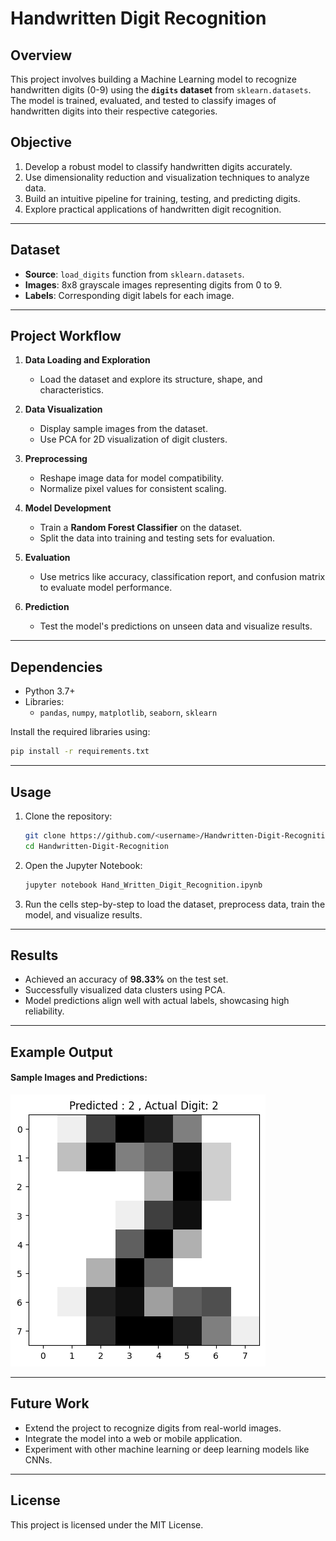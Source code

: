 # Handwritten Digit Recognition

## Overview
This project involves building a Machine Learning model to recognize handwritten digits (0-9) using the **`digits` dataset** from `sklearn.datasets`. The model is trained, evaluated, and tested to classify images of handwritten digits into their respective categories.

## Objective
1. Develop a robust model to classify handwritten digits accurately.
2. Use dimensionality reduction and visualization techniques to analyze data.
3. Build an intuitive pipeline for training, testing, and predicting digits.
4. Explore practical applications of handwritten digit recognition.

---

## Dataset
- **Source**: `load_digits` function from `sklearn.datasets`.
- **Images**: 8x8 grayscale images representing digits from 0 to 9.
- **Labels**: Corresponding digit labels for each image.

---

## Project Workflow
1. **Data Loading and Exploration**  
   - Load the dataset and explore its structure, shape, and characteristics.

2. **Data Visualization**  
   - Display sample images from the dataset.
   - Use PCA for 2D visualization of digit clusters.

3. **Preprocessing**  
   - Reshape image data for model compatibility.
   - Normalize pixel values for consistent scaling.

4. **Model Development**  
   - Train a **Random Forest Classifier** on the dataset.
   - Split the data into training and testing sets for evaluation.

5. **Evaluation**  
   - Use metrics like accuracy, classification report, and confusion matrix to evaluate model performance.

6. **Prediction**  
   - Test the model's predictions on unseen data and visualize results.

---

## Dependencies
- Python 3.7+
- Libraries:  
  - `pandas`, `numpy`, `matplotlib`, `seaborn`, `sklearn`

Install the required libraries using:
```bash
pip install -r requirements.txt
```

---

## Usage
1. Clone the repository:
   ```bash
   git clone https://github.com/<username>/Handwritten-Digit-Recognition.git
   cd Handwritten-Digit-Recognition
   ```

2. Open the Jupyter Notebook:
   ```bash
   jupyter notebook Hand_Written_Digit_Recognition.ipynb
   ```

3. Run the cells step-by-step to load the dataset, preprocess data, train the model, and visualize results.

---

## Results
- Achieved an accuracy of **98.33%** on the test set.
- Successfully visualized data clusters using PCA.
- Model predictions align well with actual labels, showcasing high reliability.

---

## Example Output
#### Sample Images and Predictions:
![Sample Predictions](images/sample.jpg)

---

## Future Work
- Extend the project to recognize digits from real-world images.
- Integrate the model into a web or mobile application.
- Experiment with other machine learning or deep learning models like CNNs.

---

## License
This project is licensed under the MIT License.
